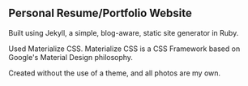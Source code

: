 ## Personal Resume/Portfolio Website

Built using Jekyll, a simple, blog-aware, static site generator in Ruby.

Used Materialize CSS. Materialize CSS is a CSS Framework based on Google's Material Design philosophy.

Created without the use of a theme, and all photos are my own.